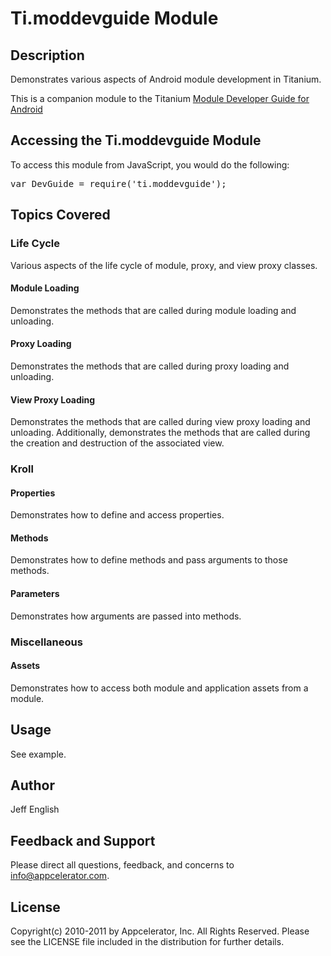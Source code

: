 # Ti.moddevguide Module

## Description

Demonstrates various aspects of Android module development in Titanium.

This is a companion module to the Titanium [Module Developer Guide for Android](http://wiki.appcelerator.org/display/guides/Module+Developer+Guide+for+Android)

## Accessing the Ti.moddevguide Module

To access this module from JavaScript, you would do the following:

<pre>var DevGuide = require('ti.moddevguide');</pre>

## Topics Covered

### Life Cycle

Various aspects of the life cycle of module, proxy, and view proxy classes.

#### Module Loading

Demonstrates the methods that are called during module loading and unloading.

#### Proxy Loading

Demonstrates the methods that are called during proxy loading and unloading.

#### View Proxy Loading

Demonstrates the methods that are called during view proxy loading and unloading. Additionally, demonstrates the methods that are called during the creation and destruction of the associated view.

### Kroll

#### Properties

Demonstrates how to define and access properties.

#### Methods

Demonstrates how to define methods and pass arguments to those methods.

#### Parameters

Demonstrates how arguments are passed into methods.

### Miscellaneous

#### Assets

Demonstrates how to access both module and application assets from a module.

## Usage

See example.

## Author

Jeff English

## Feedback and Support

Please direct all questions, feedback, and concerns to [info@appcelerator.com](mailto:info@appcelerator.com?subject=Android%20moddevguide%20Module).

## License

Copyright(c) 2010-2011 by Appcelerator, Inc. All Rights Reserved. Please see the LICENSE file included in the distribution for further details.

